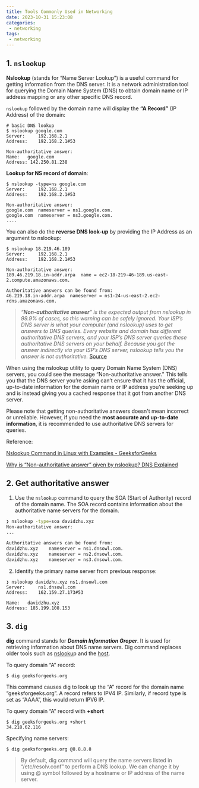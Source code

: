```yaml
---
title: Tools Commonly Used in Networking
date: 2023-10-31 15:23:08
categories:
 - networking
tags:
 - networking
---
```


## 1. `nslookup`

**Nslookup** (stands for “Name Server Lookup”) is a useful command for getting information from the DNS server. It is a network administration tool for querying the Domain Name System (DNS) to obtain domain name or IP address mapping or any other specific DNS record. 

`nslookup` followed by the domain name will display the **“A Record”** (IP Address) of the domain:

```shell
# basic DNS lookup
$ nslookup google.com                             
Server:		192.168.2.1
Address:	192.168.2.1#53

Non-authoritative answer:
Name:	google.com
Address: 142.250.81.238
```

**Lookup for NS record of domain**:

```shell
$ nslookup -type=ns google.com
Server:		192.168.2.1
Address:	192.168.2.1#53

Non-authoritative answer:
google.com	nameserver = ns1.google.com.
google.com	nameserver = ns3.google.com.
....
```

You can also do the **reverse DNS look-up** by providing the IP Address as an argument to nslookup:

```shell
$ nslookup 18.219.46.189                          
Server:		192.168.2.1
Address:	192.168.2.1#53

Non-authoritative answer:
189.46.219.18.in-addr.arpa	name = ec2-18-219-46-189.us-east-2.compute.amazonaws.com.

Authoritative answers can be found from:
46.219.18.in-addr.arpa	nameserver = ns1-24-us-east-2.ec2-rdns.amazonaws.com.
```

> *“**Non-authoritative answer**” is the expected output from nslookup in 99.9% of cases, so this warning can be safely ignored. Your ISP’s DNS server is what your computer (and nslookup) uses to get answers to DNS queries. Every website and domain has different authoritative DNS servers, and your ISP’s DNS server queries these authoritative DNS servers on your behalf. Because you got the answer indirectly via your ISP’s DNS server, nslookup tells you the answer is not authoritative.* [Source](https://ioflood.com/blog/what-is-the-meaning-of-non-authoritative-answer-given-by-nslookup-dns-demystified/)

When using the nslookup utility to query Domain Name System (DNS) servers, you could see the message “Non-authoritative answer.” This tells you that the DNS server you’re asking can’t ensure that it has the official, up-to-date information for the domain name or IP address you’re seeking up and is instead giving you a cached response that it got from another DNS server. 

Please note that getting non-authoritative answers doesn't mean incorrect or unreliable. However, if you need the **most accurate and up-to-date information**, it is recommended to use authoritative DNS servers for queries. 

Reference: 

[Nslookup Command in Linux with Examples - GeeksforGeeks](https://www.geeksforgeeks.org/nslookup-command-in-linux-with-examples/)

[Why is “Non-authoritative answer” given by nslookup? DNS Explained](https://ioflood.com/blog/what-is-the-meaning-of-non-authoritative-answer-given-by-nslookup-dns-demystified/)

## 2. Get authoritative answer

1. Use the `nslookup` command to query the SOA (Start of Authority) record of the domain name. The SOA record contains information about the authoritative name servers for the domain. 

```bash
❯ nslookup -type=soa davidzhu.xyz
Non-authoritative answer:
...

Authoritative answers can be found from:
davidzhu.xyz	nameserver = ns1.dnsowl.com.
davidzhu.xyz	nameserver = ns2.dnsowl.com.
davidzhu.xyz	nameserver = ns3.dnsowl.com.
```

2. Identify the primary name server from previous response:

```shell
❯ nslookup davidzhu.xyz ns1.dnsowl.com
Server:		ns1.dnsowl.com
Address:	162.159.27.173#53

Name:	davidzhu.xyz
Address: 185.199.108.153
```

## 3. `dig`

**dig** command stands for ***Domain Information Groper***. It is used for retrieving information about DNS name servers. Dig command replaces older tools such as [nslooku](https://www.geeksforgeeks.org/nslookup-command-in-linux-with-examples/)p and the [host](https://www.geeksforgeeks.org/host-command-in-linux-with-examples/).

To query domain “A” record:

```shell
$ dig geeksforgeeks.org
```

This command causes dig to look up the “A” record for the domain name “geeksforgeeks.org”. A record refers to IPV4 IP. Similarly, if record type is set as “AAAA”, this would return IPV6 IP.  

To query domain “A” record with **+short**

```shell
$ dig geeksforgeeks.org +short
34.218.62.116
```

Specifying name servers:

```shell
$ dig geeksforgeeks.org @8.8.8.8
```

> By default, dig command will query the name servers listed in “/etc/resolv.conf” to perform a DNS lookup. We can change it by using @ symbol followed by a hostname or IP address of the name server. 
